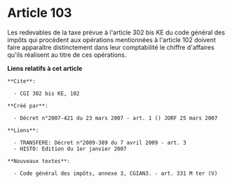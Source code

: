 # Article 103

Les redevables de la taxe prévue à l'article 302 bis KE du code général des impôts qui procèdent aux opérations mentionnées à
l'article 102 doivent faire apparaître distinctement dans leur comptabilité le chiffre d'affaires qu'ils réalisent au titre
de ces opérations.

**Liens relatifs à cet article**

	**Cite**:

	  - CGI 302 bis KE, 102

	**Créé par**:

	  - Décret n°2007-421 du 23 mars 2007 - art. 1 () JORF 25 mars 2007

	**Liens**:

	  - TRANSFERE: Décret n°2009-389 du 7 avril 2009 - art. 3
	  - HISTO: Edition du 1er janvier 2007

	**Nouveaux textes**:

	  - Code général des impôts, annexe 3, CGIAN3. - art. 331 M ter (V)
